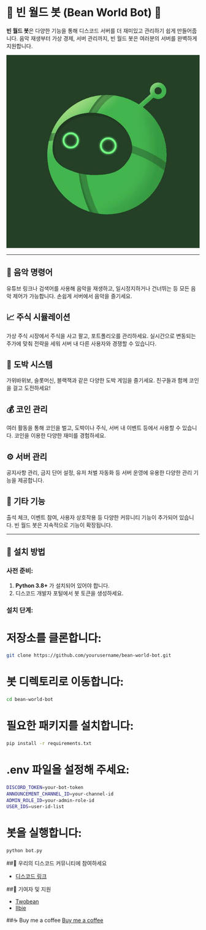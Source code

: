 # 🌱 **빈 월드 봇 (Bean World Bot)** 🌱

**빈 월드 봇**은 다양한 기능을 통해 디스코드 서버를 더 재미있고 관리하기 쉽게 만들어줍니다. 음악 재생부터 가상 경제, 서버 관리까지, 빈 월드 봇은 여러분의 서버를 완벽하게 지원합니다.

![Bean World Bot](bean.jpg)

---

## 🎵 **음악 명령어**
유튜브 링크나 검색어를 사용해 음악을 재생하고, 일시정지하거나 건너뛰는 등 모든 음악 제어가 가능합니다. 손쉽게 서버에서 음악을 즐기세요.

## 📈 **주식 시뮬레이션**
가상 주식 시장에서 주식을 사고 팔고, 포트폴리오를 관리하세요. 실시간으로 변동되는 주가에 맞춰 전략을 세워 서버 내 다른 사용자와 경쟁할 수 있습니다.

## 🎰 **도박 시스템**
가위바위보, 슬롯머신, 블랙잭과 같은 다양한 도박 게임을 즐기세요. 친구들과 함께 코인을 걸고 도전하세요!

## 💰 **코인 관리**
여러 활동을 통해 코인을 벌고, 도박이나 주식, 서버 내 이벤트 등에서 사용할 수 있습니다. 코인을 이용한 다양한 재미를 경험하세요.

## ⚙️ **서버 관리**
공지사항 관리, 금지 단어 설정, 유저 처벌 자동화 등 서버 운영에 유용한 다양한 관리 기능을 제공합니다.

## 🔧 **기타 기능**
출석 체크, 이벤트 참여, 사용자 상호작용 등 다양한 커뮤니티 기능이 추가되어 있습니다. 빈 월드 봇은 지속적으로 기능이 확장됩니다.

---

## 🚀 **설치 방법**

### 사전 준비:
1. **Python 3.8+** 가 설치되어 있어야 합니다.
2. 디스코드 개발자 포털에서 봇 토큰을 생성하세요.

### 설치 단계:

# 저장소를 클론합니다:
```sh
git clone https://github.com/yourusername/bean-world-bot.git
```

# 봇 디렉토리로 이동합니다:
```sh
cd bean-world-bot
```
# 필요한 패키지를 설치합니다:
```sh
pip install -r requirements.txt
```
# .env 파일을 설정해 주세요:
```sh
DISCORD_TOKEN=your-bot-token
ANNOUNCEMENT_CHANNEL_ID=your-channel-id
ADMIN_ROLE_ID=your-admin-role-id
USER_IDS=user-id-list
```
# 봇을 실행합니다:
```sh
python bot.py
```

##🔗 우리의 디스코드 커뮤니티에 참여하세요
- [디스코드 링크](https://discord.gg/UEKpPZ9hhr)

##🤝 기여자 및 지원
- [Twobean](https://github.com/two6ean)
- [Ilbie](https://github.com/Ilbie)

##☕ Buy me a coffee
[Buy me a coffee](https://buymeacoffee.com/ilbie)